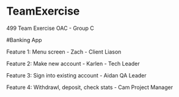 # TeamExercise
499 Team Exercise OAC - Group C

#Banking App

Feature 1: Menu screen - Zach - Client Liason

Feature 2: Make new account - Karlen - Tech Leader

Feature 3: Sign into existing account - Aidan QA Leader

Feature 4: Withdrawl, deposit, check stats - Cam Project Manager
